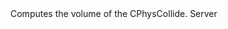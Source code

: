 <function name="CollideVolume" parent="physcollide" type="libraryfunc">
	<description>
		Computes the volume of the CPhysCollide.
	</description>
	<realm>Server</realm>
	<args>
		<arg name="collide" type="CPhysCollide "></arg>
	</args>
	<rets>
		<ret name="" type="number"></ret>
	</rets>
</function>